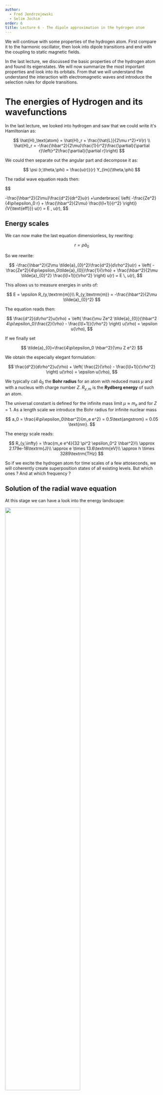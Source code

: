 ```yaml
---
author:
  - Fred Jendrzejewski
  - Selim Jochim
order: 6
title: Lecture 6 - The dipole approximation in the hydrogen atom
---
```


We will continue with some properties of the hydrogen atom. First
compare it to the harmonic oscillator, then look into dipole transitions
and end with the coupling to static magnetic fields.

In the last lecture, we discussed the basic properties of the
hydrogen atom and found its eigenstates. We will now summarize the most
important properties and look into its orbitals. From that we will
understand the understand the interaction with electromagnetic waves and
introduce the selection rules for dipole transitions.

# The energies of Hydrogen and its wavefunctions

In the last lecture, we looked into hydrogen and saw that we could write
it's Hamiltonian as:

$$
\hat{H}_\text{atom} = \hat{H}_r + \frac{\hat{L}}{2\mu r^2}+V(r) \\
\hat{H}_r = -\frac{\hbar^2}{2\mu}\frac{1}{r^2}\frac{\partial}{\partial r}\left(r^2\frac{\partial}{\partial r}\right)
$$

We could then separate out the angular part and
decompose it as:

$$
\psi (r,\theta,\phi) = \frac{u(r)}{r} Y_{lm}(\theta,\phi)
$$

The radial wave equation reads then:

$$

-\frac{\hbar^2}{2\mu}\frac{d^2}{dr^2}u(r) +\underbrace{ \left( -\frac{Ze^2}{4\pi\epsilon_0 r} + \frac{\hbar^2}{2\mu} \frac{l(l+1)}{r^2} \right)}_{V_{\text{eff}}} u(r) = E \, u(r),
$$

## Energy scales

We can now make the last equation dimensionless, by rewriting:

$$
r = \rho \tilde{a}_{0}
$$

So we rewrite:

$$
-\frac{\hbar^2}{2\mu \tilde{a}_{0}^2}\frac{d^2}{d\rho^2}u(r) + \left( -\frac{Ze^2}{4\pi\epsilon_0\tilde{a}_{0}}\frac{1}{\rho} + \frac{\hbar^2}{2\mu \tilde{a}_{0}^2} \frac{l(l+1)}{\rho^2} \right) u(r) = E \, u(r),
$$

This allows us to measure energies in units of:

$$
E = \epsilon R_{y,\textrm{m}}\\
R_{y,\textrm{m}} = -\frac{\hbar^2}{2\mu \tilde{a}_{0}^2}
$$

The equation reads then:

$$
\frac{d^2}{d\rho^2}u(\rho) + \left( \frac{\mu Ze^2 \tilde{a}_{0}}{\hbar^2 4\pi\epsilon_0}\frac{2}{\rho} - \frac{l(l+1)}{\rho^2} \right) u(\rho) = \epsilon u(\rho),
$$

If we finally set

$$
\tilde{a}_{0}=\frac{4\pi\epsilon_0 \hbar^2}{\mu Z e^2}
$$

We obtain the especially elegant formulation:

$$
\frac{d^2}{d\rho^2}u(\rho) + \left( \frac{2}{\rho} - \frac{l(l+1)}{\rho^2} \right) u(\rho) = \epsilon u(\rho),
$$

We typically call $\tilde{a}_{0}$ the **Bohr radius**
for an atom with reduced mass $\mu$ and with a nucleus with charge
number $Z$. $R_{y,\textrm{m}}$ is the **Rydberg energy** of such an
atom.

The universal constant is defined for the infinite mass limit
$\mu \approx m_e$ and for $Z=1$. As a length scale we introduce the Bohr
radius for infinite nuclear mass

$$
a_0 = \frac{4\pi\epsilon_0\hbar^2}{m_e e^2} = 0.5\text{angstrom} = 0.05 \text{nm}.
$$

The energy scale reads:

$$
R_{y,\infty} = \frac{m_e e^4}{32 \pi^2 \epsilon_0^2 \hbar^2}\\
\approx 2.179e-18\textrm{J}\\
 \approx e \times 13.6\textrm{eV}\\
\approx h \times 3289\textrm{THz}
$$

So if we excite the hydrogen atom for time scales of a
few attoseconds, we will coherently create superposition states of all
existing levels. But which ones ? And at which frequency ?

## Solution of the radial wave equation

At this stage we can have a look into the energy landscape:

<img src="./lecture6_pic1.png" width="70%">

Energy potential of the hydrogen atom

The energies read then

$$
E_n = -\frac{R_{y,\textrm{m}}}{n^2} \qquad \text{with} \qquad  n=1,2,3,\cdots
$$

for $l=0$ and

$$
E_n = -\frac{R_{y,\textrm{m}}}{n^2} \qquad \text{with} \qquad  n=2,3,4,\cdots
$$

for $l=1$. Despite the different effective potentials, we get the
same eigenstates. This looks like an accidental degeneracy. Actually,
there is a hidden symmetry which comes from the so-called "Runge-Lenz"
vector. It only occurs in an attractive $1/r$-potential . This
vector reads: $$\mathbf{A} =\mathbf{p}\times\mathbf{L}-\mathbf{r}$$

Finally, we can also visualize the radial wavefunctions for the hydrogen
atom as shown below

<img src="./lecture6_pic2.png" width="90%">

Associated with these radial wavefunctions, we also have the angular
profiles. Where $Y_{lm}(\theta, \phi)$ are the **spherical harmonics**
as shown below

<img src="./lecture6_pic3.png" width="90%">

Their shape is especially important for understanding the possibility of
coupling different orbits through electromagnetic waves.

# The electric dipole approximation

Below you see the interaction between an atom and an electromagnetic wave $\vec{E}$ with
wave vector $\vec{k}$. The states $\text{|g>}$ and $\text{|e>}$ stand
for the ground and excited state and $\hbar\omega_0$ is the energy of
the resonant transition between the states.

<img src="./lecture6_pic4.png" width="90%">

We consider an atom which is located in a radiation field. By resonant
coupling with the frequency $\omega_0$, it can go from the ground state
$\left|g\right\rangle$ to the excited state
$\left|e\right\rangle$.

The potential energy of a charge distribution in a homogeneous
electromagnetic field $\vec{E}$ is:

$$
E_\text{pot} = \sum_i q_i \vec{r}_i\cdot \vec{E}.
$$

If the upper limit of the sum is 2, we obtain the dipole
moment

$$
\vec{D} = e \vec{r}.
$$

For the hydrogen atom, the distance corresponds to the
Bohr radius.

<img src="./lecture6_pic5.png" width="70%">

**Note.** Apart from the monopole, the dipole potential is the lowest
order term of the multipole expansion of the scalar potential $\phi$:

$$
\phi \left( \vec{r} \right) = \frac{1}{4\pi\epsilon_0}\frac{\vec{D}\cdot\vec{r}}{|\vec{r}|^3}\\
\vec{E}(\vec{r})= \vec{\nabla}\phi(\vec{r}) = \frac{ 3 \left(\vec{D}\cdot \vec{r}\right) \vec{r}/{|\vec{r}|^2}- \vec{D}}{4\pi\epsilon_0|\vec{r}|^3}.
$$

For the dipole approximation we consider the size of the atom and
compare it to the wavelength $\lambda$ of the electromagnetic field:

$$
\left\langle|r|\right\rangle \sim 1\text{angstrom}\ll \lambda \sim 10^3\text{angstrom}
$$

- Therefore, we assume that the field is homogeneous in space and omit
  the spatial dependence:

$$
    E(r,t) \approx E(t)




$$

- The correction term resulting from the semi-classical dipole
  approximation then is

$$
    \hat{H}_1(t)=-e\hat{\vec{r}} \cdot \vec{E}(t) = -\hat{\vec{D}} \cdot \vec{E}(t)




$$

- Why can the magnetic field be ignored in this approximation? The
  velocity of an electron is $\sim \alpha c$. The hydrogen atom only
  has small relativistic corrections. If we compare the modulus of the
  magnetic and the electric field, we get:

$$
    \left| \vec{B} \right| = \frac{|\vec{E}|}{c}
$$

The electric field contribution thus dominates. Now we choose

$$
\vec{E} = E_0 \vec{\epsilon} \cos \left(\omega t - \vec{k} \cdot \vec{r}\right)
$$

and do time-dependent perturbation theory:

$$
\left|\psi(t)\right\rangle = \gamma_1(t) \mathrm{e}^{-iE_1t/\hbar} \left|1\right\rangle + \gamma_2(t) \mathrm{e}^{-iE_2t/\hbar} \left|2\right\rangle\\
+\sum_{n=3}^\infty \gamma_n \mathrm{e}^{-iE_nt/\hbar} \left|n\right\rangle
$$

As initial condition we choose

$$
 \gamma_i(0) = \left\{ \begin{array}{ccc} 1 &\text{for}&  i=1 \\ 0 &\text{for}& i>1  \end{array} \right.
$$

We write $\omega_0 = (E_2-E_1)/\hbar$ and get to first
order $\hat{\vec{D}}$:

$$
\gamma_2(t) = \overbrace{\frac{E_0}{2\hbar} \left\langle 2|\hat{\vec{D}}\cdot \vec{\epsilon}|1\right\rangle}^{\text{Rabi frequency }\Omega} \underbrace{\left(\frac{\mathrm{e}^{i(\omega_0 + \omega)t}-1}{\omega_0 + \omega} + \frac{\mathrm{e}^{i(\omega_0 - \omega)t}-1}{\omega_0 - \omega}\right)}_{\text{time evolution of the system}}
$$

The term before the round brackets is called dipole
matrix element:

$$

\left\langle 2|\hat{\vec{D}}\cdot \vec{\epsilon}\,|1\right\rangle =e \int \psi_2\left(\vec{r}\right) \cdot \vec{r} \cdot \vec{\epsilon} \cdot \psi_1\left(\vec{r}\right) \mathop{}\!\mathrm{d}\vec{r}.
$$

<img src="./lecture6_pic6.svg" width="70%">

# Selection rules

We can now look into the allowed transition in the atom as they are what
we will typically observe within experiments.

## Change of parity

The parity operator is defined as:

$$
\hat{P}\psi(\vec{r}) = \psi(-\vec{r})
$$

For the eigenfunction we have:

$$
\hat{P} \psi(\vec{r}) = \lambda \psi(\vec{r})\\
\lambda = \pm 1
$$

The eigenvalues are called _odd_ and _even_. From the
definition of the dipole operator we can see that it is of odd parity.
What about the parity of the states that it is coupling ? If they have
both the same parity than the whole integral will disappear and no
dipole transition can appear.

We can become more concrete for the given eigenfunctions as we have
within spherical coordinates:

$$
(r, \theta, \phi) \rightarrow (r, \pi -\theta, \phi+\pi)
$$

For the orbitals of the hydrogen atom we then have
explicitly:

$$
\hat{P}\psi_{nlm}(r, \theta, \phi) = R_{nl}(r)Y_{lm}(\pi -\theta, \phi+\pi)\\
= (-1)^l R_{nl}(r)Y_{lm}(, \theta, \phi)
$$

This gives us the first selection rule that the
**orbital angular momentum has to change for dipole transitions**
$\Delta  l = \pm 1$.

- $s$ orbitals are only coupled to $p$ orbitals through dipole
  transitions.

- $p$ orbitals are only coupled to $s$ and $d$ orbitals through dipole
  transitions.

## Coupling for linearly polarized light

Having established the need for parity change, we also need to
investigate the influence of the polarization of the light, which enters
the dipole operator through the vector $\epsilon$. In the simplest case
the light has linear polarization ($\pi$ polarized) and we can write:

$$
\vec{E}(t) = \vec{e}_zE_0 \cos(\omega t +\varphi)
$$

This means that the dipole transition element is now given by:

$$
\left\langle 2\right|\vec{D}\cdot\vec{e}_z\left|1\right\rangle = e \int \psi_2(\vec{r}) z \psi_1\left(\vec{r}\right) \mathop{}\!\mathrm{d}\vec{r}
$$

We can now transform z into the spherical coordinates
$z= r \cos(\theta) = r\sqrt{\frac{4\pi}{3}}Y_{10}(\theta, \phi)$. We can
further separate out the angular part of the integral to obtain:

$$
\left\langle 2\right|\vec{D}\cdot\vec{e}_z\left|1\right\rangle \propto e \int \sin(\theta) d\theta d\varphi Y_{l',m'}(\theta, \varphi) Y_{10}(\theta, \phi) Y_{l,m}(\theta, \varphi)
$$

This element is only non-zero if $m = m'$ (see [appendix
C of Hertel 2015](http://dx.doi.org/10.1007/978-3-642-54322-7) for all the gorious details).

<img src="./lecture6_pic7.svg" width="70%">

Above are the dipole selection rules for different polarizations of light.

## Circularly polarized light

Light has not just linear polarization, but it might also have some
circular polarization. In this case we can write:

$$
\vec{E}(t) = \frac{E_0}{\sqrt{2}} \left(\cos(\omega t +\varphi)\vec{e}_x + \sin(\omega t +\varphi)\vec{e}_y\right)\\
\vec{E}(t) = \text{Re}\left(\vec{e}_+ E_0 e^{-i\omega t +\phi}\right)\\
\vec{e}_\pm = \frac{\vec{e}_x\pm i\vec{e}_y}{\sqrt{2}}
$$

So light with polarization $\vec{\epsilon} = \vec{e}_+$
is called right-hand circular ($\sigma^+$) and
$\vec{\epsilon} = \vec{e}_-$ is called left-hand circular ($\sigma^-$).
Let us now evaluate the transition elements here. The dipole operator
element boils now down to the evaluation of the integral:

$$
\left\langle l',m',n'\right|x+iy\left|l,m,n\right\rangle
$$

As previously we can express the coupling term in
spherical coordinates:

$$
\frac{x+iy}{\sqrt{2}} = -r \sqrt{\frac{4\pi}{3}}Y_{11}(\theta, \varphi)
$$

Evaluation of the integrals lead now to the rule the
projection of the quantum number has to change $m' = m+1$. In a similiar
fashion we find for left-hand circular light the selection rule
$m' = m - 1$.

In the next lecture, we will investigate the influence of
perturbative effects and see how the fine structure arises.
